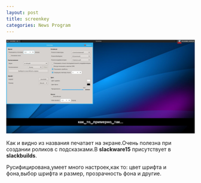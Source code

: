 ```yaml
---
layout: post
title: screenkey
categories: News Program
---
```


![](/image/screenkey.jpg)

Как и видно из названия печатает на экране.Очень полезна при создании 
 роликов с подсказками.В **slackware15** присутствует в **slackbuilds**.

Русифицирована,умеет много настроек,как то: цвет шрифта и фона,выбор шрифта и размер,
прозрачность фона и другие.
 
